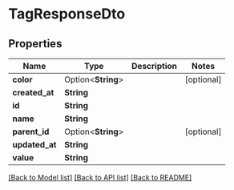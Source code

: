 # TagResponseDto

## Properties

Name | Type | Description | Notes
------------ | ------------- | ------------- | -------------
**color** | Option<**String**> |  | [optional]
**created_at** | **String** |  | 
**id** | **String** |  | 
**name** | **String** |  | 
**parent_id** | Option<**String**> |  | [optional]
**updated_at** | **String** |  | 
**value** | **String** |  | 

[[Back to Model list]](../README.md#documentation-for-models) [[Back to API list]](../README.md#documentation-for-api-endpoints) [[Back to README]](../README.md)


